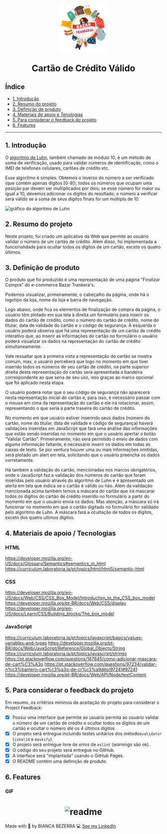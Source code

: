 <div style="text-align: center;">
  <img src="./src/assets/logo_bazar.png" alt="Logo do README" style="display: block; margin: 0 auto;" width = 150px>

# Cartão de Crédito Válido
</div>

## Índice

* [1. Introdução](#1-Introdução)
* [2. Resumo do projeto](#2-resumo-do-projeto)
* [3. Definição de produto](#3-definição-de-produto)
* [4. Materiais de apoio e Tenologias](#4-materiais-de-apoio-tecnologias)
* [5. Para considerar o feedback do projeto](#5-para-considerar-o-feedback-do-projeto)
* [6. Features](#6-features)
***

## 1. Introdução

O [algoritmo de Luhn](https://en.wikipedia.org/wiki/Luhn_algorithm), também
chamado de módulo 10, é um método de soma de verificação, usado para validar
números de identificação, como o IMEI de telefones celulares, cartões de crédito
etc.

Esse algoritmo é simples. Obtemos o inverso do número a ser verificado (que
contém apenas dígitos [0-9]); todos os números que ocupam uma posição par devem
ser multiplicados por dois; se esse número for maior ou igual a 10, devemos
adicionar os dígitos do resultado; o número a verificar será válido se a soma de
seus dígitos finais for um múltiplo de 10.

![gráfico do algoritmo de Luhn](https://www.101computing.net/wp/wp-content/uploads/Luhn-Algorithm.png)

## 2. Resumo do projeto

Neste projeto, foi criado um aplicativo da Web que permite ao usuário validar o número de um cartão de crédito.  Além disso, foi implementada a funcionalidade para ocultar todos os dígitos de um cartão, exceto os quatro últimos.

## 3. Definição de produto

O produto que foi produzido é uma representação de uma página "Finalizar Compra" do e-commerce Bazar Trankera's. 

Podemos visualizar, primeiramente, o cabeçalho da página, onde há o logotipo da loja, nome da loja e barra de navegação.

Logo abaixo, onde fica os elementos de finalização de compra da página, o usuário têm plotado em sua tela à direita um formulário para inserir os dados do cartão de crédito, como o número do cartão de crédito, nome do titular, data de validade do cartão e o código de segurança. À esquerda o usuário poderá observa que há uma representação de um cartão de crédito interativo que, ao inserir as informações do cartão no formulário o usuário poderá visualizar os dados na representação do cartão de crédito simultaneamente.

Vale ressaltar que à primeira vista a representação do cartão se mostra comum, mas, o usuário perceberá que logo no momento em que tiver inserido todos os números de seu cartão de crédito, na parte superior direita desta representação do cartão será apresentada a bandeira correspondente ao que seria de seu uso, isso graças ao marco opcional que foi aplicado nesta etapa. 

O usuário poderá notar que o seu código de segurança não aparecerá nesta representação inicial do cartão e, para isso, é necessário passar com o mouse em cima da representação do cartão e ele irá rotacionar, assim, representando o que seria a parte traseira do cartão de crédito. 

No momento em que usuário estiver inserindo seus dados (número do cartão, nome do titular, data de validade e código de segurança) haverá validações inseridas em JavaScript que fará uma análise das informações que estão sendo inseridas no momento em que o usuário apertar o botão "Validar Cartão". Primeiramente, não será permitido o envio de dados com alguma informação faltante, é necessário inserir os dados em todas as caixas de texto. Se por ventura houver uma ou mais informações omitidas, será plotado um alert em tela, solicitando que o usuário preencha os dados corretamente.

Há também a validação do cartão, mencionadas nos marcos obrigatórios, onde o JavaScript faz a validação dos números do cartão que foram inseridas pelo usuário através do algoritmo de Luhn e é apresentado um alerta em tela que indica se o cartão é válido ou não. Além da validação mencionada acima também temos a máscara do cartão que irá mascarar todos os digitos do cartão de crédito inserido no formulário a partir do momento em que o usuário envia os dados. Mas atenção, a máscara só irá funcionar no momento em que o cartão digitado no formulário for validado pelo algoritmo de Luhn. A máscara fará a ocultação de todos os digitos, exceto dos quatro ultimos digitos.

## 4. Materiais de apoio / Tecnologias

### HTML

https://developer.mozilla.org/en-US/docs/Glossary/Semantics#semantics_in_html
https://curriculum.laboratoria.la/pt/topics/html/html5/semantic-html

### CSS

https://developer.mozilla.org/en-US/docs/Web/CSS/CSS_Box_Model/Introduction_to_the_CSS_box_model
https://developer.mozilla.org/pt-BR/docs/Web/CSS/display
https://developer.mozilla.org/en-US/docs/Learn/CSS/Building_blocks/The_box_model

### JavaScript

https://curriculum.laboratoria.la/pt/topics/javascript/basics/values-variables-and-types
https://developer.mozilla.org/pt-BR/docs/Web/JavaScript/Reference/Global_Objects/String
https://curriculum.laboratoria.la/pt/topics/javascript/strings
https://pt.stackoverflow.com/questions/167845/como-adicionar-mascara-de-cart%C3%A3o
https://pt.stackoverflow.com/questions/97234/validar-n%c3%bamero-cart%c3%a3o-de-cr%c3%a9dito/97241#97241
https://developer.mozilla.org/pt-BR/docs/Web/API/Node/textContent

## 5. Para considerar o feedback do projeto

Em resumo, os critérios mínimos de aceitação do projeto para considerar o
Project Feedback:

* [x] Possui uma interface que permite ao usuário permita ao usuário validar o número de um cartão de crédito e ocultar todos os dígitos de um cartão e ocultar o número até os 4 últimos dígitos.
* [x] O projeto será entregue incluindo testes unitários dos métodos`validator` (`isValid` e `maskify`).
* [x] O projeto será entregue livre de _erros_ de `eslint` (_warnings_ são ok).
* [x] O código do seu projeto será entregue no GitHub.
* [x] A interface será "implantada" usando o GitHub Pages.
* [x] O README contém uma definição de produto.

## 6. Features

### GIF
<h1 align = 'center'>
  <img alt = readme title = readme src ="./src/assets/readme.gif"/>
</h1>

Made with 💛 by BIANCA BEZERRA 💻 [See my LinkedIn](https://www.linkedin.com/in/bianca-bezerra-63447b160/)
